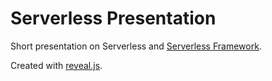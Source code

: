 # Serverless Presentation

Short presentation on Serverless and [Serverless Framework](https://github.com/serverless/serverless).

Created with [reveal.js](https://github.com/hakimel/reveal.js).
